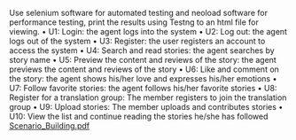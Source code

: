Use selenium software for automated testing and neoload software for performance testing, print the results using Testng to an html file for viewing.
• U1: Login: the agent logs into the system
• U2: Log out: the agent logs out of the system
• U3: Register: the user registers an account to access the system
• U4: Search and read stories: the agent searches by story name
• U5: Preview the content and reviews of the story: the agent previews the content and reviews of the story
• U6: Like and comment on the story: the agent shows his/her love and expresses his/her emotions
• U7: Follow favorite stories: the agent follows his/her favorite stories
• U8: Register for a translation group: The member registers to join the translation group
• U9: Upload stories: The member uploads and contributes stories
• U10: View the list and continue reading the stories he/she has followed
[Scenario_Building.pdf](https://github.com/user-attachments/files/19245225/Scenario_Building.pdf)
